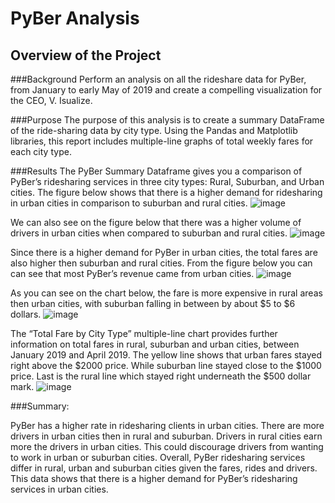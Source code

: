 # PyBer Analysis

## Overview of the Project
###Background
Perform an analysis on all the rideshare data for PyBer, from January to early May of 2019 and create a compelling visualization for the CEO, V. Isualize.

###Purpose
The purpose of this analysis is to create a summary DataFrame of the ride-sharing data by city type. Using the Pandas and Matplotlib libraries, this report includes multiple-line graphs of total weekly fares for each city type.

###Results
The PyBer Summary Dataframe gives you a comparison of PyBer’s ridesharing services in three city types: Rural, Suburban, and Urban cities. The figure below shows that there is a higher demand for ridesharing in urban cities in comparison to suburban and rural cities. 
![image](https://user-images.githubusercontent.com/74743437/111887254-17b33c00-89aa-11eb-90be-1a2029b64af7.png)

We can also see on the figure below that there was a higher volume of drivers in urban cities when compared to suburban and rural cities.
![image](https://user-images.githubusercontent.com/74743437/111887331-ba6bba80-89aa-11eb-9b92-d6d77730d85a.png)

Since there is a higher demand for PyBer in urban cities, the total fares are also higher then suburban and rural cities. From the figure below you can can see that most PyBer’s revenue came from urban cities.
![image](https://user-images.githubusercontent.com/74743437/111887455-98266c80-89ab-11eb-93c2-5632b4d2400b.png)

As you can see on the chart below, the fare is more expensive in rural areas then urban cities, with suburban falling in between by about $5 to $6 dollars.
![image](https://user-images.githubusercontent.com/74743437/111887603-77124b80-89ac-11eb-86d9-7f81f5522c7e.png)

The “Total Fare by City Type” multiple-line chart provides further information on total fares in rural, suburban and urban cities, between January 2019 and April 2019. The yellow line shows that urban fares stayed right above the $2000 price. While suburban line stayed close to the $1000 price. Last is the rural line which stayed right underneath the $500 dollar mark.
![image](https://user-images.githubusercontent.com/74743437/111886576-116e9100-89a5-11eb-95ac-7202bf1f13f3.png)

###Summary: 

PyBer has a higher rate in ridesharing clients in urban cities. There are more drivers in urban cities then in rural and suburban. Drivers in rural cities earn more the drivers in urban cities. This could discourage drivers from wanting to work in urban or suburban cities. Overall, PyBer ridesharing services differ in rural, urban and suburban cities given the fares, rides and drivers. This data shows that there is a higher demand for PyBer’s ridesharing services in urban cities.
